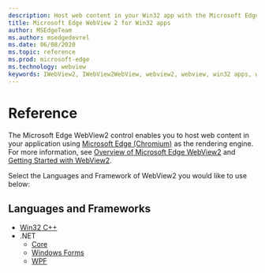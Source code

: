 ```yaml
---
description: Host web content in your Win32 app with the Microsoft Edge WebView 2 control
title: Microsoft Edge WebView 2 for Win32 apps
author: MSEdgeTeam
ms.author: msedgedevrel
ms.date: 06/08/2020
ms.topic: reference
ms.prod: microsoft-edge
ms.technology: webview
keywords: IWebView2, IWebView2WebView, webview2, webview, win32 apps, win32, edge, ICoreWebView2, ICoreWebView2Controller, browser control, edge html
---
```


# Reference

The Microsoft Edge WebView2 control enables you to host web content in your application using [Microsoft Edge \(Chromium\)](https://www.microsoftedgeinsider.com) as the rendering engine.  For more information, see [Overview of Microsoft Edge WebView2](./index.md) and [Getting Started with WebView2](gettingstarted/win32.md).

Select the Languages and Framework of WebView2 you would like to use below:

## Languages and Frameworks

* [Win32 C++](reference/win32/0-9-538-reference-webview2.md)
* .NET
  * [Core](reference/dotnet/0-9-538-reference-webview2.md)
  * [Windows Forms](reference/winforms/0-9-515-reference-webview2.md)
  * [WPF](reference/wpf/0-9-515-reference-webview2.md)
